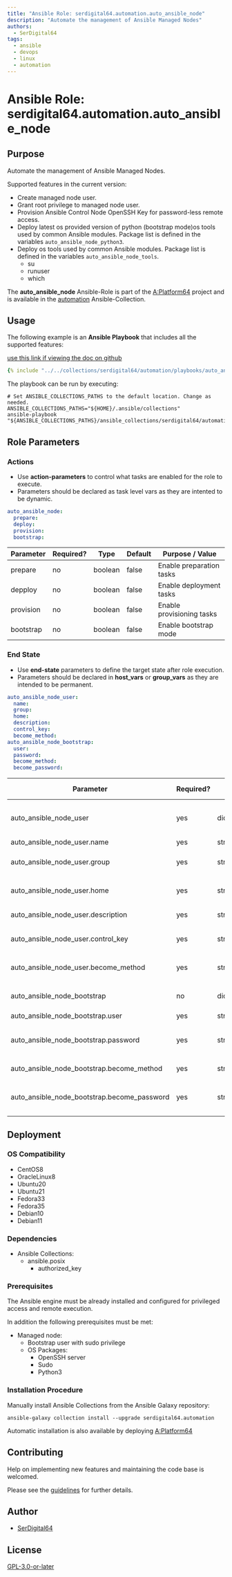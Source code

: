 ```yaml
---
title: "Ansible Role: serdigital64.automation.auto_ansible_node"
description: "Automate the management of Ansible Managed Nodes"
authors:
  - SerDigital64
tags:
  - ansible
  - devops
  - linux
  - automation
---
```


# Ansible Role: serdigital64.automation.auto_ansible_node

## Purpose

Automate the management of Ansible Managed Nodes.

Supported features in the current version:

- Create managed node user.
- Grant root privilege to managed node user.
- Provision Ansible Control Node OpenSSH Key for password-less remote access.
- Deploy latest os provided version of python (bootstrap mode)os tools used by common Ansible modules. Package list is defined in the variables `auto_ansible_node_python3`.
- Deploy os tools used by common Ansible modules. Package list is defined in the variables `auto_ansible_node_tools`.
  - su
  - runuser
  - which

The **auto_ansible_node** Ansible-Role is part of the [A:Platform64](https://github.com/serdigital64/aplatform64) project and is available in the [automation](https://aplatform64.readthedocs.io/en/latest/collections/automation) Ansible-Collection.

## Usage

The following example is an **Ansible Playbook** that includes all the supported features:

[use this link if viewing the doc on github](https://github.com/aplatform64/automation/blob/main/playbooks/auto_ansible_node.yml)

```yaml
{% include "../../collections/serdigital64/automation/playbooks/auto_ansible_node.yml" %}
```

The playbook can be run by executing:

```shell
# Set ANSIBLE_COLLECTIONS_PATHS to the default location. Change as needed.
ANSIBLE_COLLECTIONS_PATHS="${HOME}/.ansible/collections"
ansible-playbook "${ANSIBLE_COLLECTIONS_PATHS}/ansible_collections/serdigital64/automation/playbooks/auto_ansible_node.yml"
```

## Role Parameters

### Actions

- Use **action-parameters** to control what tasks are enabled for the role to execute.
- Parameters should be declared as task level vars as they are intented to be dynamic.

```yaml
auto_ansible_node:
  prepare:
  deploy:
  provision:
  bootstrap:
```

| Parameter | Required? | Type    | Default | Purpose / Value           |
| --------- | --------- | ------- | ------- | ------------------------- |
| prepare   | no        | boolean | false   | Enable preparation tasks  |
| depploy   | no        | boolean | false   | Enable deployment tasks   |
| provision | no        | boolean | false   | Enable provisioning tasks |
| bootstrap | no        | boolean | false   | Enable bootstrap mode     |

### End State

- Use **end-state** parameters to define the target state after role execution.
- Parameters should be declared in **host_vars** or **group_vars** as they are intended to be permanent.

```yaml
auto_ansible_node_user:
  name:
  group:
  home:
  description:
  control_key:
  become_method:
auto_ansible_node_bootstrap:
  user:
  password:
  become_method:
  become_password:
```

| Parameter                                   | Required? | Type       | Default                  | Purpose / Value                   |
| ------------------------------------------- | --------- | ---------- | ------------------------ | --------------------------------- |
| auto_ansible_node_user                      | yes       | dictionary |                          | Define managed node user details  |
| auto_ansible_node_user.name                 | yes       | string     | `"amnode"`               | User name                         |
| auto_ansible_node_user.group                | yes       | string     | `"amnode"`               | User's primary group              |
| auto_ansible_node_user.home                 | yes       | string     | `"/home/amnode"`         | User's home directory             |
| auto_ansible_node_user.description          | yes       | string     | `"Ansible managed node"` | User description                  |
| auto_ansible_node_user.control_key          | yes       | string     |                          | Full path to the SSH public Key   |
| auto_ansible_node_user.become_method        | yes       | string     | `"sudo"`                 | Ansible become method             |
| auto_ansible_node_bootstrap                 | no        | dictionary |                          | Define bootstrap details          |
| auto_ansible_node_bootstrap.user            | yes       | string     | `"sysadmin"`             | User name                         |
| auto_ansible_node_bootstrap.password        | yes       | string     |                          | User's password (plain or vault)  |
| auto_ansible_node_bootstrap.become_method   | yes       | string     | `"sudo"`                 | Become method                     |
| auto_ansible_node_bootstrap.become_password | yes       | string     |                          | Become password (plain or vault)  |

## Deployment

### OS Compatibility

- CentOS8
- OracleLinux8
- Ubuntu20
- Ubuntu21
- Fedora33
- Fedora35
- Debian10
- Debian11

### Dependencies

- Ansible Collections:
  - ansible.posix
    - authorized_key

### Prerequisites

The Ansible engine must be already installed and configured for privileged access and remote execution.

In addition the following prerequisites must be met:

- Managed node:
  - Bootstrap user with sudo privilege
  - OS Packages:
    - OpenSSH server
    - Sudo
    - Python3

### Installation Procedure

Manually install Ansible Collections from the Ansible Galaxy repository:

```shell
ansible-galaxy collection install --upgrade serdigital64.automation
```

Automatic installation is also available by deploying [A:Platform64](https://aplatform64.readthedocs.io/en/latest/#deployment)

## Contributing

Help on implementing new features and maintaining the code base is welcomed.

Please see the [guidelines](https://aplatform64.readthedocs.io/en/latest/contributing/CONTRIBUTING) for further details.

## Author

- [SerDigital64](https://serdigital64.github.io/)

## License

[GPL-3.0-or-later](https://www.gnu.org/licenses/gpl-3.0.txt)
